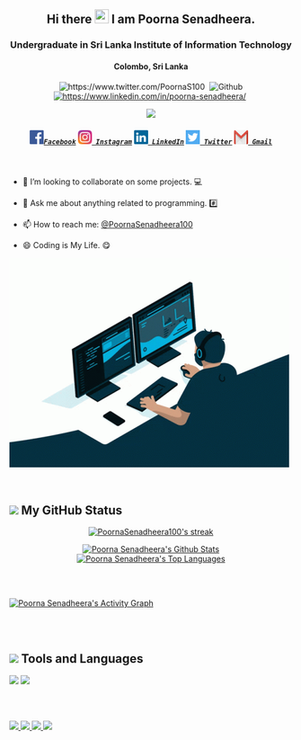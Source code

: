 <h2 align="center">Hi there <img src="https://media.giphy.com/media/hvRJCLFzcasrR4ia7z/giphy.gif" width="25px" height="25px"> I am Poorna Senadheera. 
<h3 align="center">Undergraduate in Sri Lanka Institute of Information Technology</h3>
<h4 align="center">Colombo, Sri Lanka</h4>

<p align="center"> 
	<img src="https://komarev.com/ghpvc/?username=PoornaSenadheera100" alt="https://www.twitter.com/PoornaS100" />
	<img src="https://img.shields.io/twitter/follow/PoornaS100?label=Follow" alt=""></a>
	<img src="https://img.shields.io/github/followers/PoornaSenadheera100?label=Follow&style=social" alt="Github" />
	<a href="https://www.linkedin.com/in/poorna-senadheera-672956245/">
	<img src="https://img.shields.io/badge/-Poorna_Senadheera-blue?style=flat-square&logo=Linkedin&logoColor=white&link=https://www.linkedin.com/in/poorna-senadheera/" alt="https://www.linkedin.com/in/poorna-senadheera/" /></a>
	<a href="https://PoornaSenadheera100.github.io">
	<img src="https://img.shields.io/github/stars/PoornaSenadheera100?affiliations=OWNER%2CCOLLABORATOR%2CORGANIZATION_MEMBER&style=social" alt="">
</p>
</h2>

<p align="center">
    <img src="https://readme-typing-svg.herokuapp.com?color=fff&width=480&height=65&lines=Hello+!;Welcome+To+My+GitHub+Profile+.+.+.;Learning+never+exhausts+the+mind.;+.+.+.&center=true"></a>  
</p>

<h5 align="center">
  <code><a href="https://www.facebook.com/profile.php?id=100010466346071" title="Facebook Profile"><img width="25px" height="25px"                                                                             src="https://github.com/PoornaSenadheera100/PoornaSenadheera100/blob/main/Images/facebook.png">Facebook</a></code>
  <code><a href="https://www.instagram.com/poorna_xd/" title="Instagram Profile"><img width="25px" height="25px" src="https://github.com/PoornaSenadheera100/PoornaSenadheera100/blob/main/Images/instagram.svg"> Instagram</a></code>
  <code><a href="https://www.linkedin.com/in/poorna-senadheera-672956245/" title="LinkedIn Profile"><img width="25px" height="25px" src="https://github.com/PoornaSenadheera100/PoornaSenadheera100/blob/main/Images/linkedin.svg"> LinkedIn</a></code>
  <code><a href="https://twitter.com/PoornaS100" title="Twitter Profile"><img width="25px" height="25px" src="https://github.com/PoornaSenadheera100/PoornaSenadheera100/blob/main/Images/twitter.png"> Twitter</a></code>
  <code><a href="mailto:poornasenadheera100@gmail.com; poornasenadheeraonline@gmail.com" title="Send Email"><img width="25px" height="25px" src="https://github.com/PoornaSenadheera100/PoornaSenadheera100/blob/main/Images/gmail.png"> Gmail</a></code>

</h5>
</br>

- 👯 I’m looking to collaborate on some projects. :computer:
- 💬 Ask me about anything related to programming. :hash:
- 📫 How to reach me: [@PoornaSenadheera100](mailto:poornasenadheera100@gmail.com)


- 😄 Coding is My Life. :yum:

![enter image description here](https://github.com/PoornaSenadheera100/PoornaSenadheera100/blob/main/Images/coding.gif)

<br>

## <img src="https://img.icons8.com/color/48/000000/programming-flag.png"/> My GitHub Status

<p align="center">
    <a href="https://github.com/PoornaSenadheera100/github-readme-streak-stats">
        <img title="🔥 Get streak stats for your profile at git.io/streak-stats" alt="PoornaSenadheera100's streak" src="https://github-readme-streak-stats.herokuapp.com/?user=PoornaSenadheera100&theme=black-ice&hide_border=true&stroke=0000&background=060A0CD0"/>
    </a>
 </p>


<p align="center">
   <a href="https://github.com/PoornaSenadheera100/github-readme-stats"><img alt="Poorna Senadheera's Github Stats" src="https://github-readme-stats.vercel.app/api?username=PoornaSenadheera100&show_icons=true&count_private=true&theme=react&hide_border=true&bg_color=0D1117" /></a>
  <a href="https://github.com/PoornaSenadheera100/github-readme-stats"><img alt="Poorna Senadheera's Top Languages" src="https://github-readme-stats.vercel.app/api/top-langs/?username=PoornaSenadheera100&langs_count=8&count_private=true&layout=compact&theme=react&hide_border=true&bg_color=0D1117" /></a>
</p>

<br/>
<br/>


<a href="https://github.com/PoornaSenadheera100/github-readme-activity-graph"><img alt="Poorna Senadheera's Activity Graph" src="https://activity-graph.herokuapp.com/graph?username=PoornaSenadheera100&bg_color=0D1117&color=5BCDEC&line=5BCDEC&point=FFFFFF&hide_border=true" /></a>

<br/>
<br/>

## <img src="https://img.icons8.com/color/48/000000/settings.png"/> Tools and Languages

<p align="left"> 

<a href="https://www.w3schools.in/c-tutorial/" target="_blank"> 
	<img src="https://img.icons8.com/color/48/000000/c-programming.png"/></a>
<a href="https://www.w3schools.in/c-tutorial/" target="_blank"> 
	<img src="https://img.icons8.com/windows/48/dev.png"/></a>
	
	
	
</br></br>

<a href="https://www.w3.org/html/" target="_blank"> 
	<img src="https://img.icons8.com/color/48/000000/html-5.png"/> </a>
<a href="https://www.w3schools.com/css/" target="_blank"> 
	<img src="https://img.icons8.com/color/48/000000/css3.png"/> </a>
<a href="https://developer.mozilla.org/en-US/docs/Web/JavaScript" target="_blank"> 
	<img src="https://img.icons8.com/color/48/000000/javascript.png"/> </a>
<a href="https://www.w3schools.com/php/" target="_blank"> 
	<img src="https://img.icons8.com/color/48/000000/php.png"/> </a>
</p>

<!--
**PoornaSenadheera100/PoornaSenadheera100** is a ✨ _special_ ✨ repository because its `README.md` (this file) appears on your GitHub profile.

Here are some ideas to get you started:

- 🔭 I’m currently working on ...
- 🌱 I’m currently learning ...
- 👯 I’m looking to collaborate on some projects.
- 🤔 I’m looking for help with ...
- 💬 Ask me about anything related to programming.
- 📫 How to reach me: ...
- 😄 Pronouns: ...
- ⚡ Fun fact: ...
-->
